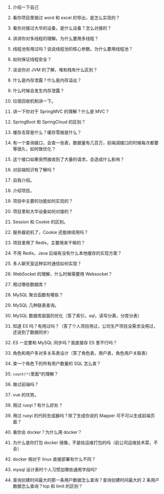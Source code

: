 1. 介绍一下自己
2. 看你项目里做过 word 和 excel 的导出，是怎么实现的？
3. 看你对接过大华的设备，是什么设备？怎么对接的？
4. 讲讲你对多线程的理解。为什么要用多线程？
5. 线程池有用过吗？说说线程池的核心参数。为什么要用线程池？
6. 如何保证线程安全？
7. 谈谈你对 JVM 的了解，堆和栈有什么区别？
8. 什么是内存泄露？什么是内存溢出？
9. 什么时候会发生内存泄露？
10. 垃圾回收机制讲一下。
11. 讲一下你对于 SpringMVC 的理解？什么是 MVC？
12. SpringBoot 和 SpringCloud 的区别？
13. 缓存击穿是什么？缓存雪崩是什么？
14. 有一个查询接口，会查一张表，数据量有几百万，前端调接口的时候每次都要等很久，如何做优化？
15. 这个接口如果突然接收到了大量的请求，会造成什么影响？
16. 对前端知识有了解吗？





1. 自我介绍。
2. 介绍项目。
3. 项目中主要的功能如何实现的？
4. 项目里和大华设备如何对接的？
5. Session 和 Cookie 的区别。
6. 服务器宕机了，Cookie 还能继续用吗？
7. 项目里用了 Redis，主要用来干嘛的？
8. 不用 Redis，Java 后端有没有什么本地缓存的实现方案？
9. 多人聊天室这种实时通信如何实现？
10. WebSocket 的理解，什么时候需要用 Websocket？
11. 用过哪些数据库？
12. MySQL 聚合函数有哪些？
13. MySQL 几种联表查询。
14. MySQL 数据库层面的优化（答了索引，sql，读写分离，分库分表）
15. 知道 ES 吗？有用过吗？（答了个人项目用过，公司生产项目没需求没用过，还说到了数据同步）
16. ES 一定要和 MySQL 同步吗？我直接存 ES 里不行吗？
17. 角色和用户多对多关系表设计（答了角色表，用户表，角色用户关联表）
18. 查一个角色下的所有用户数量的 SQL 怎么查？
19. `count(*)`里面*的理解？
20. 做过前端吗？
21. vue 的优势。
22. 用过 ruoyi？有什么好处？
23. 用过 ruoyi 的代码生成器吗？除了生成你说的 Mapper 可不可以生成前端页面？
24. 看你会 docker？为什么用 docker？
25. 为什么是你打包 docker 镜像，不是给运维打包的吗（前公司运维技术菜，不会）
26. docker 相对于 linux 直接部署有什么不同？
27. mysql 设计表时个人习惯加哪些通用字段吗?
28. 查询创建时间最大的那一条用户数据怎么查询？查询创建时间最大的 2 条用户数据怎么查询？top 和 limit 的区别？
